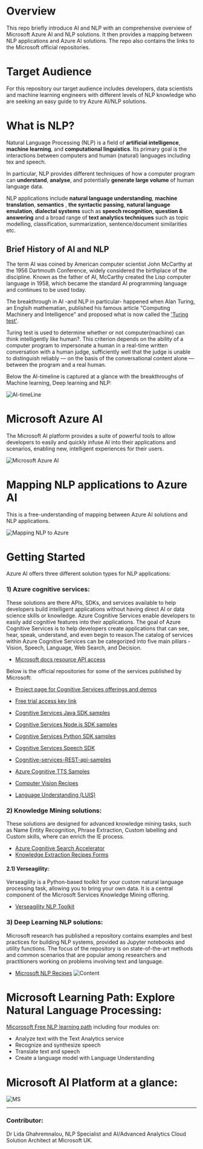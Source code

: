 # Overview 
This repo briefly introduce AI and NLP with an comprehensive overview of Microsoft Azure AI and NLP solutions. It then provides a mapping between NLP applications and Azure AI solutions. The repo also contains the links to the Microsoft official repositories. 

# Target Audience
For this repository our target audience includes developers, data scientists and machine learning engineers with different levels of NLP knowledge who are seeking an easy guide to try Azure AI/NLP solutions. 


# What is NLP?
Natural Language Processing (NLP) is a field of **artificial intelligence**, **machine learning**, and **computational linguistics**. Its primary goal is the interactions between computers and human (natural) languages including tex and speech. 

In particular, NLP provides different techniques of how a computer program can **understand**, **analyse**, and potentially **generate large volume** of human language data.

NLP applications include **natural language understanding**, **machine translation**, **semantics** , **the syntactic passing**, **natural language emulation**, **dialectal systems** such as **speech recognition**, **question & answering** and a broad range of **text analytics techniques** such as topic modelling, classification, summarization, sentence/document similarities etc.

## Brief History of AI and NLP 
The term AI was coined by American computer scientist John McCarthy at the 1956 Dartmouth Conference, widely considered the birthplace of the discipline. Known as the father of AI, McCarthy created the Lisp computer language in 1958, which became the standard AI programming language and continues to be used today.

The breakthrough in AI -and NLP in particular- happened when Alan Turing, an Englsih mathematian, published his famous article "Computing Machinery and Intelligence" and proposed what is now called the ['Turing test'](https://en.wikipedia.org/wiki/Turing_test). 

Turing test is used to determine whether or not computer(machine) can think intelligently like human?. This criterion depends on the ability of a computer program to impersonate a human in a real-time written conversation with a human judge, sufficiently well that the judge is unable to distinguish reliably — on the basis of the conversational content alone — between the program and a real human.

Below the AI-timeline is captured at a glance with the breakthroughs of Machine learning, Deep learning and NLP:


![AI-timeLine](https://github.com/LidaGh/Microsoft_Azure_NLP_Solutions/blob/master/images/AI_timeline.PNG)


# Microsoft Azure AI 
The Microsoft AI platform provides a suite of powerful tools to allow developers to easily and quickly infuse AI into their applications and scenarios, enabling new, intelligent experiences for their users.

![Microsoft Azure AI](https://github.com/LidaGh/Microsoft_Azure_NLP_Solutions/blob/master/images/azureAI.PNG)

# Mapping NLP applications to Azure AI 
This is a free-understanding of mapping between Azure AI solutions and NLP applications.

![Mapping NLP to Azure](https://github.com/LidaGh/Microsoft_Azure_NLP_Solutions/blob/master/images/NLP_Map.PNG)


# Getting Started
Azure AI offers three different solution types for NLP applications: 
### 1) Azure cognitive services:
These solutions are there APIs, SDKs, and services available to help developers build intelligent applications without having direct AI or data science skills or knowledge. Azure Cognitive Services enable developers to easily add cognitive features into their applications. The goal of Azure Cognitive Services is to help developers create applications that can see, hear, speak, understand, and even begin to reason.The catalog of services within Azure Cognitive Services can be categorized into five main pillars - Vision, Speech, Language, Web Search, and Decision.

- [Microsoft docs resource API access](https://docs.microsoft.com/en-us/azure/cognitive-services/Welcome#feedback)  

Below is the official repositories for some of the services published by Microsoft: 

- [Project page for Cognitive Services offerings and demos](https://azure.microsoft.com/en-us/services/cognitive-services/)
- [Free trial access key link](https://azure.microsoft.com/en-us/try/cognitive-services/)
- [Cognitive Services Java SDK samples](https://github.com/Azure-Samples/cognitive-services-java-sdk-samples)
- [Cognitive Services Node.js SDK samples](https://github.com/Azure-Samples/cognitive-services-node-sdk-samples)
- [Cognitive Services Python SDK samples](https://github.com/Azure-Samples/cognitive-services-python-sdk-samples)

- [Cognitive Services Speech SDK](https://github.com/Azure-Samples/cognitive-services-speech-sdk)
- [Cognitive-services-REST-api-samples](https://github.com/Azure-Samples/cognitive-services-REST-api-samples)
- [Azure Cognitive TTS Samples](https://github.com/Azure-Samples/Cognitive-Speech-TTS)

- [Computer Vision Recipes](https://github.com/microsoft/computervision-recipes)

- [Language Understanding (LUIS)](https://github.com/Azure-Samples/cognitive-services-language-understanding)

	
 ### 2) Knowledge Mining solutions:
These solutions are designed for advanced knowledge mining tasks, such as Name Entity Recognition, Phrase Extraction, Custom labelling and Custom skills, where can enrich the IE process.
- [Azure Cognitive Search Accelerator](https://github.com/microsoft/azure-search-knowledge-mining)
- [Knowledge Extraction Recipes Forms](https://github.com/microsoft/knowledge-extraction-recipes-forms)

#### 2.1) Verseagility:
Verseagility is a Python-based toolkit for your custom natural language processing task, allowing you to bring your own data. It is a central component of the Microsoft Services Knowledge Mining offering.

- [Verseagility NLP Toolkit](https://github.com/microsoft/verseagility)

 ### 3) Deep Learning NLP solutions: 
Microsoft research has published a repository contains examples and best practices for building NLP systems, provided as Jupyter notebooks and utility functions. The focus of the repository is on state-of-the-art methods and common scenarios that are popular among researchers and practitioners working on problems involving text and language.  
 - [Microsoft NLP Recipes](https://github.com/microsoft/nlp-recipes)
 ![Content](https://github.com/LidaGh/Microsoft_Azure_NLP_Solutions/blob/master/images/nlp_rec.PNG)
 
 # Microsoft Learning Path: Explore Natural Language Processing:
 [Micorosoft Free NLP learning path](https://docs.microsoft.com/en-gb/learn/paths/explore-natural-language-processing/) including four modules on: 
 - Analyze text with the Text Analytics service
 - Recognize and synthesize speech
 - Translate text and speech
 - Create a language model with Language Understanding
 
 
 
 
 # Microsoft AI Platform at a glance:
 ![MS](https://github.com/LidaGh/Microsoft_Azure_NLP_Solutions/blob/master/images/MS_AI_Platform.PNG)
 
 ---------

### Contributor: 
Dr Lida Ghahremnalou, NLP Specialist and AI/Advanced Analytics Cloud Solution Architect at Microsoft UK. 


